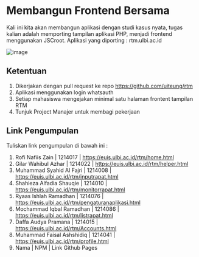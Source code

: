 # Membangun Frontend Bersama

Kali ini kita akan membangun aplikasi dengan studi kasus nyata, tugas kalian adalah memporting tampilan aplikasi PHP, menjadi frontend menggunakan JSCroot.
Aplikasi yang diporting : rtm.ulbi.ac.id

![image](https://github.com/bukped/ws/assets/11188109/af46fb8c-51fe-4229-9e84-fb246c1df7be)

## Ketentuan

1. Dikerjakan dengan pull request ke repo https://github.com/uiteung/rtm
2. Aplikasi menggunakan login whatsauth
3. Setiap mahasiswa mengejakan minimal satu halaman frontent tampilan RTM
4. Tunjuk Project Manajer untuk membagi pekerjaan

## Link Pengumpulan

Tuliskan link pengumpulan di bawah ini :

1. Rofi Nafiis Zain | 1214017 | https://euis.ulbi.ac.id/rtm/home.html
2. Gilar Wahibul Azhar | 1214022 | https://euis.ulbi.ac.id/rtm/helper.html
3. Muhammad Syahid Al Fajri | 1214008 | https://euis.ulbi.ac.id/rtm/inputrapat.html
4. Shahieza Alfadia Shauqie | 1214010 | https://euis.ulbi.ac.id/rtm/monitorrapat.html
5. Ryaas Ishlah Ramadhan | 1214076 | https://euis.ulbi.ac.id/rtm/pengaturanaplikasi.html
6. Mochammad Iqbal Ramadhan | 1214086 | https://euis.ulbi.ac.id/rtm/listrapat.html
7. Daffa Audya Pramana | 1214015 | https://euis.ulbi.ac.id/rtm/Accounts.html
8. Muhammad Faisal Ashshidiq | 1214041 | https://euis.ulbi.ac.id/rtm/profile.html
9. Nama | NPM | Link Github Pages
